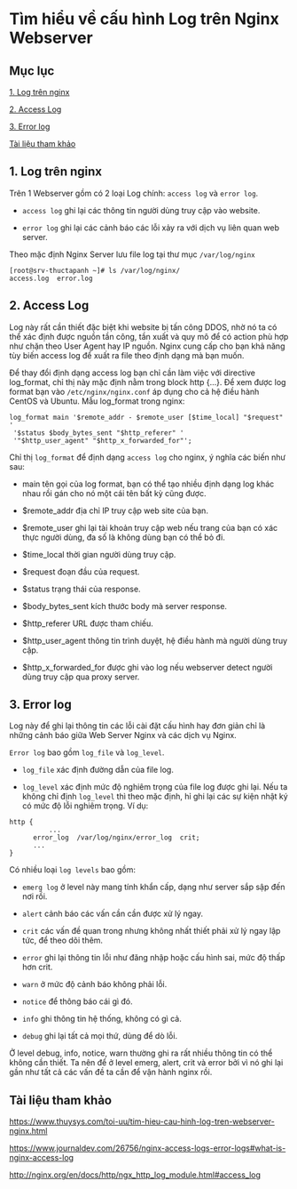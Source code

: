 # Tìm hiểu về cấu hình Log trên Nginx Webserver

## Mục lục

[1. Log trên nginx](https://github.com/quanganh1996111/Linux-Tutorial/blob/master/Linux-Onjob-Trainning/Nginx/Nginx-Log.md#1-log-tr%C3%AAn-nginx)

[2. Access Log](https://github.com/quanganh1996111/Linux-Tutorial/blob/master/Linux-Onjob-Trainning/Nginx/Nginx-Log.md#2-access-log)

[3. Error log](https://github.com/quanganh1996111/Linux-Tutorial/blob/master/Linux-Onjob%20Trainning/Nginx/Nginx%20Log.md#3-error-log)

[Tài liệu tham khảo](https://github.com/quanganh1996111/Linux-Tutorial/blob/master/Linux-Onjob-Trainning/Nginx/Nginx-Log.md#t%C3%A0i-li%E1%BB%87u-tham-kh%E1%BA%A3o)

## 1. Log trên nginx

Trên 1 Webserver gồm có 2 loại Log chính: `access log` và `error log`.

- `access log` ghi lại các thông tin người dùng truy cập vào website.

- `error log` ghi lại các cảnh báo các lỗi xảy ra với dịch vụ liên quan web server.

Theo mặc định Nginx Server lưu file log tại thư mục `/var/log/nginx`

```
[root@srv-thuctapanh ~]# ls /var/log/nginx/
access.log  error.log
```

## 2. Access Log

Log này rất cần thiết đặc biệt khi website bị tấn công DDOS, nhờ nó ta có thể xác định được nguồn tần công, tần xuất và quy mô để có action phù hợp như chặn theo User Agent hay IP nguồn. Nginx cung cấp cho bạn khả năng tùy biến access log để xuất ra file theo định dạng mà bạn muốn.

Để thay đổi định dạng access log bạn chỉ cần làm việc với directive log_format, chỉ thị này mặc định nằm trong block http {…}. Để xem được log format bạn vào `/etc/nginx/nginx.conf` áp dụng cho cả hệ điều hành CentOS và Ubuntu. Mẫu log_format trong nginx:

```
log_format main '$remote_addr - $remote_user [$time_local] "$request" '
 '$status $body_bytes_sent "$http_referer" '
 '"$http_user_agent" "$http_x_forwarded_for"';
```

Chỉ thị `log_format` để định dạng `access log` cho nginx, ý nghĩa các biến như sau:

- main tên gọi của log format, bạn có thể tạo nhiều định dạng log khác nhau rồi gán cho nó một cái tên bất kỳ cũng được.

- $remote_addr địa chỉ IP truy cập web site của bạn.

- $remote_user ghi lại tài khoản truy cập web nếu trang của bạn có xác thực người dùng, đa số là không dùng bạn có thể bỏ đi.

- $time_local thời gian người dùng truy cập.

- $request đoạn đầu của request.

- $status trạng thái của response.

- $body_bytes_sent kích thước body mà server response.

- $http_referer URL được tham chiếu.

- $http_user_agent thông tin trình duyệt, hệ điều hành mà người dùng truy cập.

- $http_x_forwarded_for được ghi vào log nếu webserver detect người dùng truy cập qua proxy server.

## 3. Error log

Log này để ghi lại thông tin các lỗi cài đặt cấu hình hay đơn giản chỉ là những cảnh báo giữa Web Server Nginx và các dịch vụ Nginx.

`Error log` bao gồm `log_file` và `log_level`.

- `log_file` xác định đường dẫn của file log.

- `log_level` xác định mức độ nghiêm trọng của file log được ghi lại. Nếu ta không chỉ định `log_level` thì theo mặc định, hỉ ghi lại các sự kiện nhật ký có mức độ lỗi nghiêm trọng. Ví dụ:

```
http {
       	  ...
	  error_log  /var/log/nginx/error_log  crit;
	  ...
}
```

Có nhiều loại `log levels` bao gồm:

- `emerg log` ở level này mang tính khẩn cấp, dạng như server sắp sập đến nơi rồi.

- `alert` cảnh báo các vấn cần cần được xử lý ngay.

- `crit` các vấn đề quan trong nhưng không nhất thiết phải xử lý ngay lập tức, để theo dõi thêm.

- `error` ghi lại thông tin lỗi như đăng nhập hoặc cấu hình sai, mức độ thấp hơn crit.

- `warn` ở mức độ cảnh báo không phải lỗi.

- `notice` để thông báo cái gì đó.

- `info` ghi thông tin hệ thống, không có gì cả.

- `debug` ghi lại tất cả mọi thứ, dùng để dò lỗi.

Ở level debug, info, notice, warn thường ghi ra rất nhiều thông tin có thể không cần thiết. Ta nên để ở level emerg, alert, crit và error bởi vì nó ghi lại gần như tất cả các vấn đề ta cần để vận hành nginx rồi.

## Tài liệu tham khảo

https://www.thuysys.com/toi-uu/tim-hieu-cau-hinh-log-tren-webserver-nginx.html

https://www.journaldev.com/26756/nginx-access-logs-error-logs#what-is-nginx-access-log

http://nginx.org/en/docs/http/ngx_http_log_module.html#access_log